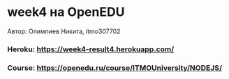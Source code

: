 # week4 на OpenEDU
Автор: Олимпиев Никита, itmo307702

### Heroku: https://week4-result4.herokuapp.com/
### Course: https://openedu.ru/course/ITMOUniversity/NODEJS/

